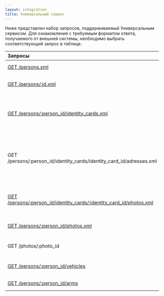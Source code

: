 ```yaml
---
layout: integration
title: Универсальный сервис
---
```


Ниже представлен набор запросов, поддерживаемый Универсальным сервисом. Для ознакомления с требуемым форматом ответа, получаемого от внешней системы, необходимо выбрать соответствующий запрос в таблице.

| Запросы | Назначение |
|:--------|:-----------|
| [GET /persons.xml]({{site.baseurl}}/integration/services/get_persons.html) | Получение списка физических лиц |
| [GET /persons/:id.xml]({{site.baseurl}}/integration/services/get_persons_person_id.html) | Получение данных физического лица по его id |
| [GET /persons/:person_id/identity_cards.xml]({{site.baseurl}}/integration/services/get_persons_person_id_identity_cards.html) | Получение документов удостоверяющих личность (ДУЛ) соответствующего физического лица |
| GET /persons/:person_id/identity_cards/identity_card_id/adresses.xml | Получение информации по адресам, связанным с указанным ДУЛ identity_card_id соответствующего физического лица |
| [GET /persons/:person_id/identity_cards/:identity_card_id/photos.xml]({{site.baseurl}}/integration/services/get_persons_person_id_identity_cards_identity_card_id_photos.html) | Получение фотографий из соответствующего ДУЛ identity_card_id |
| [GET /persons/:person_id/photos.xml]({{site.baseurl}}/integration/services/get_persons_person_id_photos.html) | Получение фотографий физического лица
| GET /photos/:photo_id | Получение фотографии по ее photo_id
| [GET /persons/:person_id/vehicles]({{site.baseurl}}/integration/services/get_persons_person_id_vehicles.html) | Получение данных о транспортных средствах
| [GET /persons/:person_id/arms]({{site.baseurl}}/integration/services/get_persons_person_id_arms.html) | Получение данных об оружии
